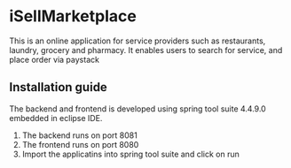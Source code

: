 # iSellMarketplace
This is an online application for service providers such as restaurants, laundry, grocery and pharmacy. It enables users to search for service, and place order via paystack

## Installation guide
The backend and frontend is developed using spring tool suite 4.4.9.0 embedded in eclipse IDE. 
1. The backend runs on port 8081
2. The frontend runs on port 8080
3. Import the applicatins into spring tool suite and click on run
